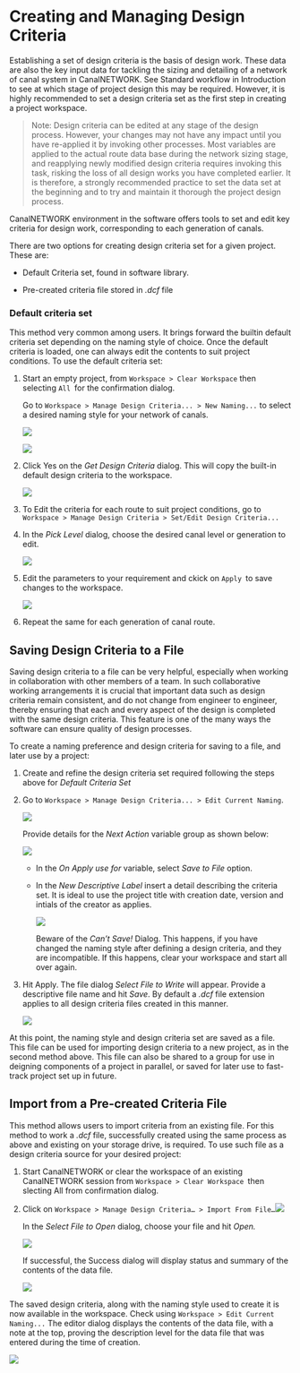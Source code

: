 # Creating and Managing Design Criteria



Establishing a set of design criteria is the basis of design work. These data are also the key input data for tackling the sizing and detailing of a network of canal system in CanalNETWORK. See Standard workflow in Introduction to see at which stage of project design this may be required. However, it is highly recommended to set a design criteria set as the first step in creating a project workspace. 

> Note: Design criteria can be edited at any stage of the design process. However, your changes may not have any impact until you have re-applied it by invoking other processes. Most variables are applied to the actual route data base during the network sizing stage, and reapplying newly modified design criteria requires invoking this task, risking the loss of all design works you have completed earlier. It is therefore, a strongly recommended practice to set the data set at the beginning and to try and maintain it thorough the project design process. 

CanalNETWORK environment in the software offers tools to set and edit key criteria for design work, corresponding to each generation of canals. 

There are two options for creating design criteria set for a given project. These are:

* Default Criteria set, found in software library.

* Pre-created criteria file stored in *.dcf* file



### Default criteria set

This method very common among users. It brings forward the builtin default criteria set depending on the naming style of choice. Once the default criteria is loaded, one can always edit the contents to suit project conditions. To use the default criteria set:

1. Start an empty project, from `Workspace > Clear Workspace` then selecting `All `for the confirmation dialog.
   
   Go to `Workspace > Manage Design Criteria... > New Naming...` to select a desired naming style for your network of canals.
   
   ![](Images/Image%20002.png)
   
   ![](Images/Image%20003.png)
   
   

2. Click Yes on the *Get Design Criteria* dialog. This will copy the built-in default design criteria to the workspace.
   
   ![](Images/Image%20004.png)

3. To Edit the criteria for each route to suit project conditions, go to `Workspace > Manage Design Criteria > Set/Edit Design Criteria... `

4. In the *Pick Level* dialog, choose the desired canal level or generation to edit.
   
   ![](Images/Image%20005.png)
   
   
   
   

5. Edit the parameters to your requirement and ckick on `Apply `to save changes to the workspace.
   
   ![](Images/Image%20006.png)

6. Repeat the same for each generation of canal route.



## Saving Design Criteria to a File

Saving design criteria to a file can be very helpful, especially when working in collaboration with other members of a team. In such collaborative working arrangements it is crucial that important data such as design criteria remain consistent, and do not change from engineer to engineer, thereby ensuring that each and every aspect of the design is completed with the same design criteria. This feature is one of the many ways the software can ensure quality of design processes.



To create a naming preference and design criteria for saving to a file, and later use by a project:

1. Create and refine the design criteria set required following the steps above for *Default Criteria Set*

2. Go to `Workspace > Manage Design Criteria... > Edit Current Naming`. 
   
   ![](Images/Image%20011.png)
   
   Provide details for the *Next Action* variable group as shown below:
   
   ![](Images/Image%20012.png)
   
   -  In the *On Apply use for* variable, select *Save to File* option.
   
   - In the *New Descriptive Label* insert a detail describing the criteria set. It is ideal to use the project title with creation date, version and intials of the creator as applies.
     
     ![](Images/Image%20013.png)
     
     Beware of the *Can’t Save!* Dialog. This happens, if you have changed the naming style after defining a design criteria, and they are incompatible. If this happens, clear your workspace and start all over again.
     
     

3. Hit Apply. The file dialog *Select File to Write* will appear. Provide a descriptive file name and hit *Save*. By default a *.dcf* file extension applies to all design criteria files created in this manner.
   
   ![](Images/Image%20014.png)
   
   

At this point, the naming style and design criteria set are saved as a file. This file can be used for importing design criteria to a new project, as in the second method above. This file can also be shared to a group for use in deigning components of a project in parallel, or saved for later use to fast-track project set up in future.



## Import from a Pre-created Criteria File

This method allows users to import criteria from an existing file. For this method to work a *.dcf* file, successfully created using the same process as above and existing on your storage drive, is required. To use such file as a design criteria source for your desired project:

1. Start CanalNETWORK or clear the workspace of an existing CanalNETWORK session from `Workspace > Clear Workspace `then slecting All from confirmation dialog.

2. Click on `Workspace > Manage Design Criteria… > Import From File…`![](Images/Image%20007.png)
   
   In the *Select File to Open* dialog, choose your file and hit *Open.*
   
   ![](Images/Image%20008.png)
   
   If successful, the Success dialog will display status and summary of the contents of the data file.
   
   ![](Images/Image%20009.png)



The saved design criteria, along with the naming style used to create it is now available in the workspace. Check using `Workspace > Edit Current Naming...` The editor dialog displays the contents of the data file, with a note at the top, proving the description level for the data file that was entered during the time of creation.

![](Images/Image%20010.png)








